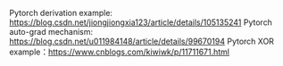 Pytorch derivation example: https://blog.csdn.net/jiongjiongxia123/article/details/105135241
Pytorch auto-grad mechanism: https://blog.csdn.net/u011984148/article/details/99670194
Pytorch XOR example：https://www.cnblogs.com/kiwiwk/p/11711671.html
